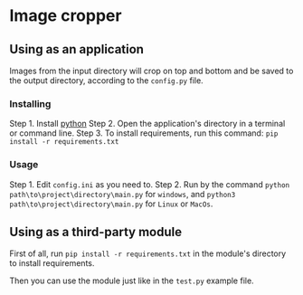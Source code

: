 # Image cropper

## Using as an application

Images from the input directory will crop on top and bottom and be saved to
the output directory, according to the `config.py` file.

### Installing

Step 1. Install [python](python.org)
Step 2. Open the application's directory in a terminal or command line.
Step 3. To install requirements, run this command: `pip install -r requirements.txt`

### Usage

Step 1. Edit `config.ini` as you need to.
Step 2. Run by the command `python path\to\project\directory\main.py` for `windows`,
        and `python3 path\to\project\directory\main.py` for `Linux` or `MacOs`.

## Using as a third-party module

First of all, run `pip install -r requirements.txt` in the module's directory to install requirements.

Then you can use the module just like in the `test.py` example file.
